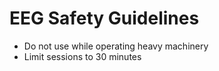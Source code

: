 # EEG Safety Guidelines

- Do not use while operating heavy machinery
- Limit sessions to 30 minutes